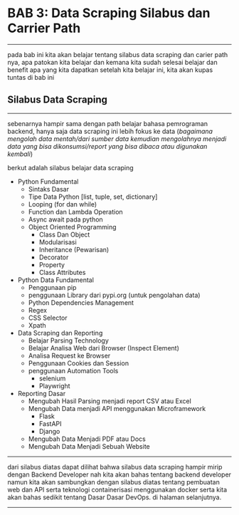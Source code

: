 # BAB 3: Data Scraping Silabus dan Carrier Path

---

pada bab ini kita akan belajar tentang silabus data scraping dan carier path nya, apa patokan kita belajar dan kemana kita sudah selesai belajar dan benefit apa yang kita dapatkan setelah kita belajar ini, kita akan kupas tuntas di bab ini


## Silabus Data Scraping

---

sebenarnya hampir sama dengan path belajar bahasa pemrograman backend, hanya saja data scraping ini lebih fokus ke data (*bagaimana mengolah data mentah/dari sumber data kemudian mengolahnya menjadi data yang bisa dikonsumsi/report yang bisa dibaca atau digunakan kembali*)


berkut adalah silabus belajar data scraping

* Python Fundamental
  * Sintaks Dasar
  * Tipe Data Python [list, tuple, set, dictionary]
  * Looping (for dan while)
  * Function dan Lambda Operation
  * Async await pada python
  * Object Oriented Programming
    * Class Dan Object
    * Modularisasi
    * Inheritance (Pewarisan)
    * Decorator
    * Property
    * Class Attributes
* Python Data Fundamental
  * Penggunaan pip
  * penggunaan Library dari pypi.org (untuk pengolahan data)
  * Python Dependencies Management
  * Regex
  * CSS Selector
  * Xpath
* Data Scraping dan Reporting
  * Belajar Parsing Technology
  * Belajar Analisa Web dari Browser (Inspect Element)
  * Analisa Request ke Browser
  * Penggunaan Cookies dan Session
  * penggunaan Automation Tools
    * selenium
    * Playwright
* Reporting Dasar
  * Mengubah Hasil Parsing menjadi report CSV atau Excel
  * Mengubah Data menjadi API menggunakan Microframework
    * Flask
    * FastAPI
    * Django
  * Mengubah Data Menjadi PDF atau Docs
  * Mengubah Data Menjadi Sebuah Website

---



dari silabus diatas dapat dilihat bahwa silabus data scraping hampir mirip dengan Backend Developer nah kita akan bahas tentang backend developer namun kita akan sambungkan dengan silabus diatas tentang pembuatan web dan API serta teknologi containerisasi menggunakan docker serta kita akan bahas sedikit tentang Dasar Dasar DevOps. di halaman selanjutnya.

---
